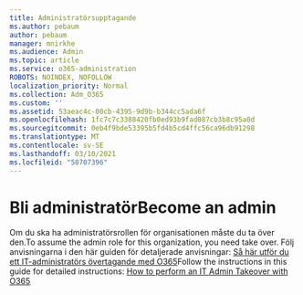 ```yaml
---
title: Administratörsupptagande
ms.author: pebaum
author: pebaum
manager: mnirkhe
ms.audience: Admin
ms.topic: article
ms.service: o365-administration
ROBOTS: NOINDEX, NOFOLLOW
localization_priority: Normal
ms.collection: Adm_O365
ms.custom: ''
ms.assetid: 53aeac4c-00cb-4395-9d9b-b344cc5ada6f
ms.openlocfilehash: 1fc7c7c3388420fb0ed93b9fad087cb3b8c95a0d
ms.sourcegitcommit: 0eb4f9bde53395b5fd4b5cd4ffc56ca96db91298
ms.translationtype: MT
ms.contentlocale: sv-SE
ms.lasthandoff: 03/10/2021
ms.locfileid: "50707396"
---
```

# <a name="become-an-admin"></a><span data-ttu-id="bffd2-102">Bli administratör</span><span class="sxs-lookup"><span data-stu-id="bffd2-102">Become an admin</span></span>

<span data-ttu-id="bffd2-103">Om du ska ha administratörsrollen för organisationen måste du ta över den.</span><span class="sxs-lookup"><span data-stu-id="bffd2-103">To assume the admin role for this organization, you need take over.</span></span> <span data-ttu-id="bffd2-104">Följ anvisningarna i den här guiden för detaljerade anvisningar: [Så här utför du ett IT-administratörs övertagande med O365](https://powerbi.microsoft.com/pt-pt/blog/how-to-perform-an-it-admin-takeover-with-o365/)</span><span class="sxs-lookup"><span data-stu-id="bffd2-104">Follow the instructions in this guide for detailed instructions: [How to perform an IT Admin Takeover with O365](https://powerbi.microsoft.com/pt-pt/blog/how-to-perform-an-it-admin-takeover-with-o365/)</span></span>
